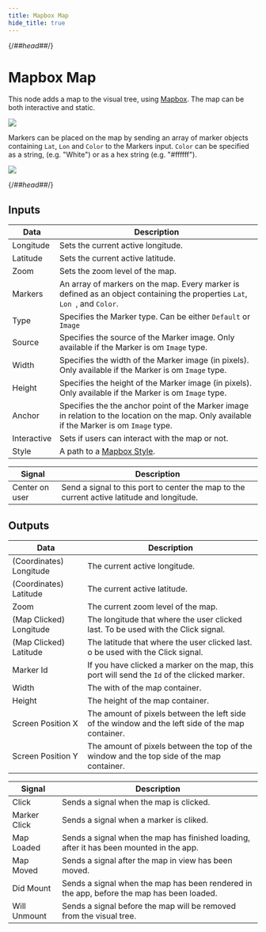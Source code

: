 ```yaml
---
title: Mapbox Map
hide_title: true
---
```


{/*##head##*/}

# Mapbox Map

This node adds a map to the visual tree, using [Mapbox](https://www.mapbox.com/). The map can be both interactive and static.

<div className="ndl-image-with-background l">

![](/library/modules/mapbox/mapbox-map.png)

</div>

Markers can be placed on the map by sending an <span className="ndl-data">array</span> of marker <span className="ndl-data">objects</span> containing `Lat`, `Lon` and `Color` to the <span className="ndl-data">Markers</span> input. `Color` can be specified as a string, (e.g. "White") or as a hex string (e.g. "#ffffff").

<div className="ndl-image-with-background l">

![](/library/modules/mapbox/marker-data.png)

</div>

{/*##head##*/}

## Inputs

| Data                                          | Description                                                                                                                                 |
| --------------------------------------------- | ------------------------------------------------------------------------------------------------------------------------------------------- |
| <span className="ndl-data">Longitude</span>   | Sets the current active longitude.                                                                                                          |
| <span className="ndl-data">Latitude</span>    | Sets the current active latitude.                                                                                                           |
| <span className="ndl-data">Zoom</span>        | Sets the zoom level of the map.                                                                                                             |
| <span className="ndl-data">Markers</span>     | An array of markers on the map. Every marker is defined as an object containing the properties `Lat`, `Lon `, and `Color`.                  |
| <span className="ndl-data">Type</span>        | Specifies the Marker type. Can be either `Default` or `Image`                                                                               |
| <span className="ndl-data">Source</span>      | Specifies the source of the Marker image. Only available if the Marker is om `Image` type.                                                  |
| <span className="ndl-data">Width</span>       | Specifies the width of the Marker image (in pixels). Only available if the Marker is om `Image` type.                                       |
| <span className="ndl-data">Height</span>      | Specifies the height of the Marker image (in pixels). Only available if the Marker is om `Image` type.                                      |
| <span className="ndl-data">Anchor</span>      | Specifies the the anchor point of the Marker image in relation to the location on the map. Only available if the Marker is om `Image` type. |
| <span className="ndl-data">Interactive</span> | Sets if users can interact with the map or not.                                                                                             |
| <span className="ndl-data">Style</span>       | A path to a [Mapbox Style](https://docs.mapbox.com/api/maps/styles/).                                                                       |

| Signal                                             | Description                                                                                |
| -------------------------------------------------- | ------------------------------------------------------------------------------------------ |
| <span className="ndl-signal">Center on user</span> | Send a signal to this port to center the map to the current active latitude and longitude. |

## Outputs

| Data                                                      | Description                                                                                      |
| --------------------------------------------------------- | ------------------------------------------------------------------------------------------------ |
| <span className="ndl-data">(Coordinates) Longitude</span> | The current active longitude.                                                                    |
| <span className="ndl-data">(Coordinates) Latitude</span>  | The current active latitude.                                                                     |
| <span className="ndl-data">Zoom</span>                    | The current zoom level of the map.                                                               |
| <span className="ndl-data">(Map Clicked) Longitude</span> | The longitude that where the user clicked last. To be used with the Click signal.                |
| <span className="ndl-data">(Map Clicked) Latitude</span>  | The latitude that where the user clicked last. o be used with the Click signal.                  |
| <span className="ndl-data">Marker Id</span>               | If you have clicked a marker on the map, this port will send the `Id` of the clicked marker.     |
| <span className="ndl-data">Width</span>                   | The with of the map container.                                                                   |
| <span className="ndl-data">Height</span>                  | The height of the map container.                                                                 |
| <span className="ndl-data">Screen Position X</span>       | The amount of pixels between the left side of the window and the left side of the map container. |
| <span className="ndl-data">Screen Position Y</span>       | The amount of pixels between the top of the window and the top side of the map container.        |

| Signal                                           | Description                                                                               |
| ------------------------------------------------ | ----------------------------------------------------------------------------------------- |
| <span className="ndl-signal">Click</span>        | Sends a signal when the map is clicked.                                                   |
| <span className="ndl-signal">Marker Click</span> | Sends a signal when a marker is cliked.                                                   |
| <span className="ndl-signal">Map Loaded</span>   | Sends a signal when the map has finished loading, after it has been mounted in the app.   |
| <span className="ndl-signal">Map Moved</span>    | Sends a signal after the map in view has been moved.                                      |
| <span className="ndl-signal">Did Mount</span>    | Sends a signal when the map has been rendered in the app, before the map has been loaded. |
| <span className="ndl-signal">Will Unmount</span> | Sends a signal before the map will be removed from the visual tree.                       |
